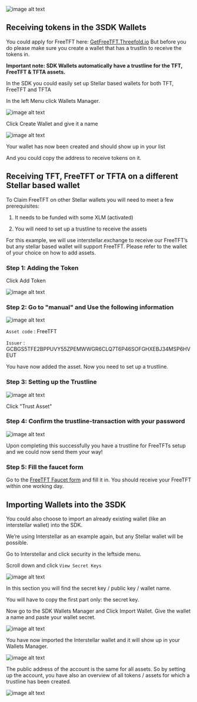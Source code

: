 ![image alt text](img/logo.png)

## Receiving tokens in the 3SDK Wallets

You could apply for FreeTFT here: [GetFreeTFT.Threefold.io](https://www.getfreetft.Threefold.io)
But before you do please make sure you create a wallet that has a trustlin to receive the tokens in.

**Important note: SDK Wallets automatically have a trustline for the TFT, FreeTFT & TFTA assets.**

In the SDK you could easily set up Stellar based wallets for both TFT, FreeTFT and TFTA

In the left Menu click Wallets Manager.

![image alt text](img/wallets_manager.jpg)

Click Create Wallet and give it a name

![image alt text](img/create_wallet.jpg)

Your wallet has now been created and should show up in your list

And you could copy the address to receive tokens on it.

## Receiving TFT, FreeTFT or TFTA on a different Stellar based wallet

To Claim FreeTFT on other Stellar wallets you will need to meet a few prerequisites:

1. It needs to be funded with some XLM (activated)

2. You will need to set up a trustline to receive the assets

For this example, we will use interstellar.exchange to receive our FreeTFT’s but any stellar based wallet will support FreeTFT. Please refer to the wallet of your choice on how to add assets.

### Step 1: Adding the Token

Click Add Token

![image alt text](img/selectasset.png)

### Step 2: Go to "manual" and Use the following information

![image alt text](img/manual.png)

`Asset code` : FreeTFT

`Issuer` : GCBGS5TFE2BPPUVY55ZPEMWWGR6CLQ7T6P46SOFGHXEBJ34MSP6HVEUT

You have now added the asset. Now you need to set up a trustline.

### Step 3: Setting up the Trustline

![image alt text](img/trustasset_1.png)

Click "Trust Asset"

### Step 4: Confirm the trustline-transaction with your password

![image alt text](img/trustasset_2.png)

Upon completing this successfully you have a trustline for FreeTFTs setup and we could now send them your way!

### Step 5: Fill the faucet form

Go to the [FreeTFT Faucet form](https://www.getfreetft.Threefold.io/) and fill it in. You should receive your FreeTFT within one working day. 

## Importing Wallets into the 3SDK

You could also choose to import an already existing wallet (like an interstellar wallet) into the SDK.

We’re using Interstellar as an example again, but any Stellar wallet will be possible.

Go to Interstellar and click security in the leftside menu.

Scroll down and click `View Secret Keys`

![image alt text](img/interstellar_secret.png)

In this section you will find the secret key / public key / wallet name. 

You will have to copy the first part only: the secret key.

Now go to the SDK Wallets Manager and Click Import Wallet.
Give the wallet a name and paste your wallet secret.

![image alt text](img/3sdk_import_1.jpg)

You have now imported the Interstellar wallet and it will show up in your Wallets Manager.

![image alt text](img/3sdk_import_2.jpg)

The public address of the account is the same for all assets. So by setting up the account, you have also an overview of all tokens / assets for which a trustline has been created. 

![image alt text](img/3sdk_import_3.jpg)
